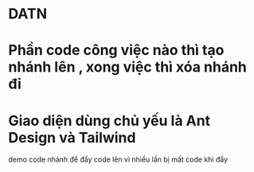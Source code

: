 # DATN
# Phần code công việc nào thì tạo nhánh lên , xong việc thì xóa nhánh đi 
# Giao diện dùng chủ yếu là Ant Design và Tailwind

demo code nhánh để đẩy code lên vì nhiều lần bị mất code khi đẩy